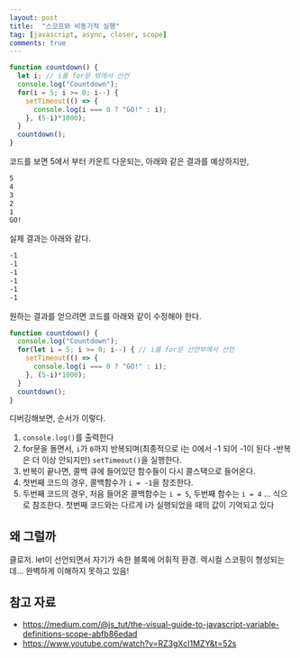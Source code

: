 ```yaml
---
layout: post
title:  "스코프와 비동기적 실행"
tag: [javascript, async, closer, scope]
comments: true
---
```


```js
function countdown() {
  let i; // i를 for문 밖에서 선언
  console.log("Countdown");
  for(i = 5; i >= 0; i--) {
    setTimeout(() => {
      console.log(i === 0 ? "GO!" : i);
    }, (5-i)*1000);
  }
  countdown();
}
```

코드를 보면 5에서 부터 카운트 다운되는, 아래와 같은 결과를 예상하지만,

```bash
5
4
3
2
1
GO!
```

실제 결과는 아래와 같다.

```bash
-1
-1
-1
-1
-1
-1
```

원하는 결과를 얻으려면 코드를 아래와 같이 수정해야 한다.

```js
function countdown() {
  console.log("Countdown");
  for(let i = 5; i >= 0; i--) { // i를 for문 선언부에서 선언
    setTimeout(() => {
      console.log(i === 0 ? "GO!" : i);
    }, (5-i)*1000);
  }
  countdown();
}
```

디버깅해보면, 순서가 이렇다.

1. `console.log()`를 출력한다
2. for문을 돌면서, `i`가 `0`까지 반복되며(최종적으로 i는 0에서 -1 되어 -1이 된다 -반복은 더 이상 안되지만) `setTimeout()`을 실행한다.
3. 반복이 끝나면, 콜백 큐에 들어있던 함수들이 다시 콜스택으로 들어온다.
4. 첫번째 코드의 경우, 콜백함수가 `i = -1`을 참조한다.
5. 두번째 코드의 경우, 처음 들어온 콜백함수는 `i = 5`, 두번째 함수는 `i = 4` ... 식으로 참조한다. 첫번째 코드와는 다르게 i가 실행되었을 때의 값이 기억되고 있다

## 왜 그럴까

클로저. let이 선언되면서 자기가 속한 블록에 어휘적 환경. 렉시컬 스코핑이 형성되는데... 완벽하게 이해하지 못하고 있음!

## 참고 자료

- <https://medium.com/@js_tut/the-visual-guide-to-javascript-variable-definitions-scope-abfb86edad>
- <https://www.youtube.com/watch?v=RZ3gXcI1MZY&t=52s>
